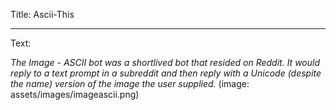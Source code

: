 Title: Ascii-This

----

Text: 

_The Image - ASCII bot was a shortlived bot that resided on Reddit. It would reply to a text prompt in a subreddit and then reply with  a Unicode (despite the name) version of the image the user supplied._
(image: assets/images/imageascii.png)